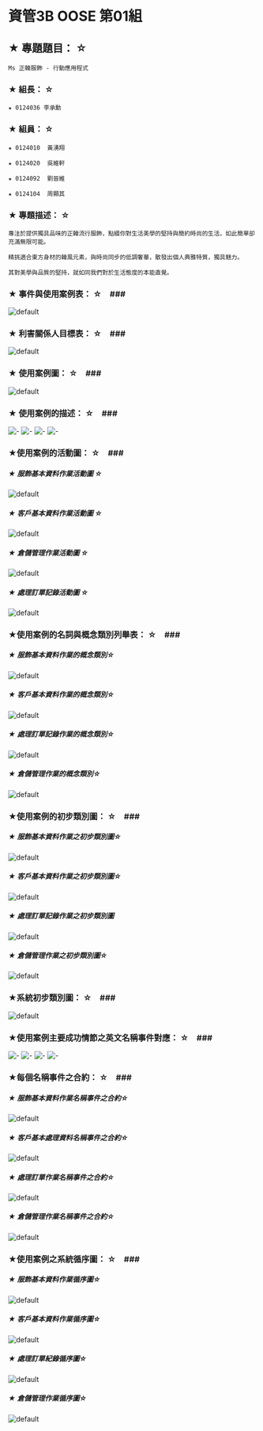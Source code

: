# 資管3B OOSE 第01組 #

## ★ 專題題目： ☆ ##
    Ms 正韓服飾 - 行動應用程式

### ★ 組長： ☆ ###
    ★ 0124036 李承勳

### ★ 組員： ☆ ###
    ★ 0124010  黃湧翔

    ★ 0124020  吳維軒

    ★ 0124092  劉晉維

    ★ 0124104  周顯其

### ★ 專題描述： ☆ ###
    專注於提供獨具品味的正韓流行服飾，點綴你對生活美學的堅持與簡約時尚的生活，如此簡單卻充滿無限可能。
    
    精挑適合東方身材的韓風元素，與時尚同步的低調奢華，散發出個人典雅特質，獨具魅力。
    
    其對美學與品質的堅持，就如同我們對於生活態度的本能直覺。

### ★ 事件與使用案例表： ☆　###
![default](https://cloud.githubusercontent.com/assets/8871571/4792221/94579aba-5de4-11e4-8e40-73b9eb45b654.png)

### ★ 利害關係人目標表： ☆　###
![default](https://cloud.githubusercontent.com/assets/8871571/4792113/a4b51b2c-5de3-11e4-9bd8-ff4e337b6c0c.png)

### ★ 使用案例圖： ☆　###
![default](https://cloud.githubusercontent.com/assets/8871571/4792170/31ae7226-5de4-11e4-983a-514e1fd3b6f7.png)

### ★ 使用案例的描述： ☆　###
![-](https://cloud.githubusercontent.com/assets/8871571/4792199/6a89e170-5de4-11e4-8cec-d6091f4a5e1f.png)
![-](https://cloud.githubusercontent.com/assets/8871571/4792203/6f71e098-5de4-11e4-82dd-cc03c9d4735c.png)
![-](https://cloud.githubusercontent.com/assets/8871571/4792204/72a53260-5de4-11e4-8578-f7b7c1d38a83.png)
![-](https://cloud.githubusercontent.com/assets/8871571/4792206/752b2580-5de4-11e4-9c76-901eac39203d.png)

### ★使用案例的活動圖： ☆　###
##### ★ 服飾基本資料作業活動圖 ☆ #####
![default](https://cloud.githubusercontent.com/assets/8871571/4792232/a7d4b0c8-5de4-11e4-9b54-7c9cd2c6aa88.png)
##### ★ 客戶基本資料作業活動圖 ☆ #####
![default](https://cloud.githubusercontent.com/assets/8871571/4792235/ae6f1324-5de4-11e4-901c-6e4046f9066b.png)
##### ★ 倉儲管理作業活動圖 ☆ #####
![default](https://cloud.githubusercontent.com/assets/8871571/4792240/b86511ee-5de4-11e4-8fe0-fbb5bb7600aa.png)
##### ★ 處理訂單記錄活動圖 ☆ #####
![default](https://cloud.githubusercontent.com/assets/8871571/4792237/b520e1d4-5de4-11e4-8443-e6ba99829a3c.png)

### ★使用案例的名詞與概念類別列舉表： ☆　###
##### ★ 服飾基本資料作業的概念類別☆ #####
![default](https://cloud.githubusercontent.com/assets/8871571/4792256/e4871bf0-5de4-11e4-89e9-d28f2527a4f1.png)
##### ★ 客戶基本資料作業的概念類別☆ #####
![default](https://cloud.githubusercontent.com/assets/8871571/4792257/e7ff34fc-5de4-11e4-9509-15fa50a5667c.png)
##### ★ 處理訂單記錄作業的概念類別☆ #####
![default](https://cloud.githubusercontent.com/assets/8871571/4792258/eb449e5e-5de4-11e4-81d3-c048500770d6.png)
##### ★ 倉儲管理作業的概念類別☆ #####
![default](https://cloud.githubusercontent.com/assets/8871571/4792266/ee00521e-5de4-11e4-8434-9727fb93307b.png)

### ★使用案例的初步類別圖： ☆　###
##### ★ 服飾基本資料作業之初步類別圖☆ #####
![default](https://cloud.githubusercontent.com/assets/8871571/4793967/c7e4a028-5df1-11e4-8f05-7611602fb51c.png)
##### ★ 客戶基本資料作業之初步類別圖☆ #####
![default](https://cloud.githubusercontent.com/assets/8871571/4793975/d143ca2c-5df1-11e4-937a-ef00aa5bd0f5.png)
##### ★ 處理訂單記錄作業之初步類別圖 #####
![default](https://cloud.githubusercontent.com/assets/8871571/4793980/d79bcb90-5df1-11e4-8db5-3284f8d4918e.png)
##### ★ 倉儲管理作業之初步類別圖☆ #####
![default](https://cloud.githubusercontent.com/assets/8871571/4793988/dfd33906-5df1-11e4-8e10-7d6237478d08.png)

### ★系統初步類別圖： ☆　###
![default](https://cloud.githubusercontent.com/assets/8871571/4793958/b73352d8-5df1-11e4-9b39-f8ac5a31c9f7.png)

### ★使用案例主要成功情節之英文名稱事件對應： ☆　###
![-](https://cloud.githubusercontent.com/assets/8871571/4792715/cd78c248-5de8-11e4-9b59-33c982cb7f93.png)
![-](https://cloud.githubusercontent.com/assets/8871571/4792717/d0eef44c-5de8-11e4-8bc1-4f30eabeda8f.png)
![-](https://cloud.githubusercontent.com/assets/8871571/4804318/a621e4aa-5e69-11e4-94ce-a7dbc1496c1f.png)
![-](https://cloud.githubusercontent.com/assets/8871571/4792719/d539392c-5de8-11e4-9a1c-35fabe89ac5e.png)

### ★每個名稱事件之合約： ☆　###
##### ★ 服飾基本資料作業名稱事件之合約☆ #####
![default](https://cloud.githubusercontent.com/assets/8871571/4792733/fbb52886-5de8-11e4-9c72-2a9a9f58995d.png)
##### ★ 客戶基本處理資料名稱事件之合約☆ #####
![default](https://cloud.githubusercontent.com/assets/8871571/4792736/fe87cd16-5de8-11e4-9f68-f6a7c8e6f324.png)
##### ★ 處理訂單作業名稱事件之合約☆ #####
![default](https://cloud.githubusercontent.com/assets/8871571/4792737/021fef94-5de9-11e4-82fa-74884275a3e0.png)
##### ★ 倉儲管理作業名稱事件之合約☆ #####
![default](https://cloud.githubusercontent.com/assets/8871571/4792738/0493ecee-5de9-11e4-8b52-973dd892b535.png)

### ★使用案例之系統循序圖： ☆　###
##### ★ 服飾基本資料作業循序圖☆ #####
![default](https://cloud.githubusercontent.com/assets/8871571/4792742/090d6232-5de9-11e4-8798-dbc07750e534.png)
##### ★ 客戶基本資料作業循序圖☆ #####
![default](https://cloud.githubusercontent.com/assets/8871571/4792745/0d4d6c34-5de9-11e4-9342-dc41f26659f4.png)
##### ★ 處理訂單紀錄循序圖☆ #####
![default](https://cloud.githubusercontent.com/assets/8871571/4792806/6006607a-5de9-11e4-8a24-5fe97ff7916f.png)
##### ★ 倉儲管理作業循序圖☆ #####
![default](https://cloud.githubusercontent.com/assets/8871571/4792808/62d4f92e-5de9-11e4-93e6-5afe8bd5687d.png)
